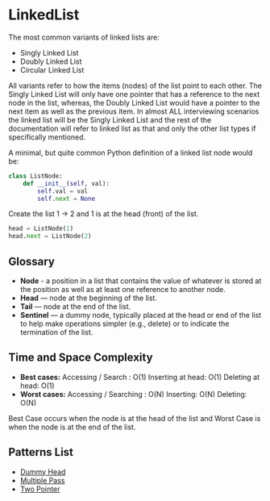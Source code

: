 # LinkedList

The most common variants of linked lists are:

- Singly Linked List
- Doubly Linked List
- Circular Linked List 

All variants refer to how the items (nodes) of the list point to each other. The Singly Linked List will only have one pointer that has a reference to the next node in the list, whereas, the Doubly Linked List would have a pointer to the next item as well as the previous item. In almost ALL interviewing scenarios the linked list will be the Singly Linked List and the rest of the documentation will refer to linked list as that and only the other list types if specifically mentioned.

A minimal, but quite common Python definition of a linked list node would be:

```python
class ListNode:
    def __init__(self, val):
        self.val = val
        self.next = None
```
Create the list 1 -> 2 and 1 is at the head (front) of the list.
```python
head = ListNode(1)
head.next = ListNode(2)
```

## Glossary
- **Node** - a position in a list that contains the value of whatever is stored at the position as well as at least one reference to another node.
- **Head** — node at the beginning of the list.
- **Tail** — node at the end of the list.
- **Sentinel** — a dummy node, typically placed at the head or end of the list to help make operations simpler (e.g., delete) or to indicate the termination of the list.

## Time and Space Complexity
- **Best cases:** Accessing / Search : O(1) Inserting at head: O(1) Deleting at head: O(1)
- **Worst cases:** Accessing / Searching : O(N) Inserting: O(N) Deleting: O(N)

Best Case occurs when the node is at the head of the list and Worst Case is when the node is at the end of the list.


## Patterns List
- [Dummy Head](techniques.md/#1-dummy-head-technique)
- [Multiple Pass](techniques.md/#2-multiple-pass-technique)
- [Two Pointer](techniques.md/#3-two-pointers-technique)
